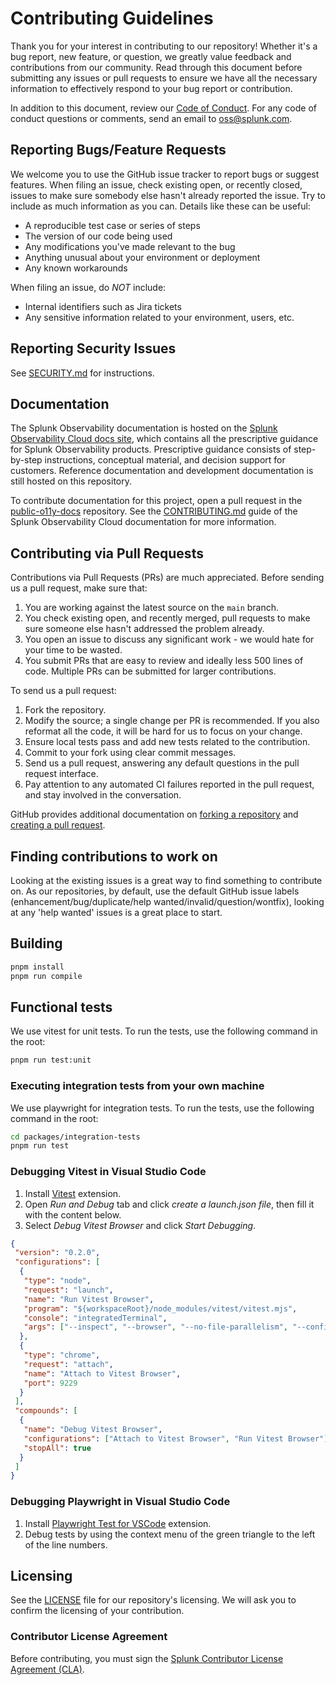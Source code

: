 # Contributing Guidelines

Thank you for your interest in contributing to our repository! Whether it's a bug
report, new feature, or question, we greatly value feedback and contributions from
our community. Read through this document before submitting any issues or pull
requests to ensure we have all the necessary information to effectively respond
to your bug report or contribution.

In addition to this document, review our [Code of Conduct](CODE_OF_CONDUCT.md).
For any code of conduct questions or comments, send an email to <oss@splunk.com>.

## Reporting Bugs/Feature Requests

We welcome you to use the GitHub issue tracker to report bugs or suggest
features. When filing an issue, check existing open, or recently closed,
issues to make sure somebody else hasn't already reported the issue. Try
to include as much information as you can. Details like these can be useful:

- A reproducible test case or series of steps
- The version of our code being used
- Any modifications you've made relevant to the bug
- Anything unusual about your environment or deployment
- Any known workarounds

When filing an issue, do *NOT* include:

- Internal identifiers such as Jira tickets
- Any sensitive information related to your environment, users, etc.

## Reporting Security Issues

See [SECURITY.md](SECURITY.md#reporting-security-issues) for instructions.

## Documentation

The Splunk Observability documentation is hosted on the [Splunk Observability
Cloud docs site](https://docs.splunk.com/Observability), which contains all the
prescriptive guidance for Splunk Observability products. Prescriptive guidance
consists of step-by-step instructions, conceptual material, and decision support
for customers. Reference documentation and development documentation is still
hosted on this repository.

To contribute documentation for this project, open a pull request in the
[public-o11y-docs](https://github.com/splunk/public-o11y-docs) repository. See
the [CONTRIBUTING.md](https://github.com/splunk/public-o11y-docs/blob/main/CONTRIBUTING.md)
guide of the Splunk Observability Cloud documentation for more information.

## Contributing via Pull Requests

Contributions via Pull Requests (PRs) are much appreciated. Before sending us a
pull request, make sure that:

1. You are working against the latest source on the `main` branch.
2. You check existing open, and recently merged, pull requests to make sure
   someone else hasn't addressed the problem already.
3. You open an issue to discuss any significant work - we would hate for your
   time to be wasted.
4. You submit PRs that are easy to review and ideally less 500 lines of code.
   Multiple PRs can be submitted for larger contributions.

To send us a pull request:

1. Fork the repository.
2. Modify the source; a single change per PR is recommended. If you also
   reformat all the code, it will be hard for us to focus on your change.
3. Ensure local tests pass and add new tests related to the contribution.
4. Commit to your fork using clear commit messages.
5. Send us a pull request, answering any default questions in the pull request
   interface.
6. Pay attention to any automated CI failures reported in the pull request, and
   stay involved in the conversation.

GitHub provides additional documentation on [forking a
repository](https://help.github.com/articles/fork-a-repo/) and [creating a pull
request](https://help.github.com/articles/creating-a-pull-request/).

## Finding contributions to work on

Looking at the existing issues is a great way to find something to contribute
on. As our repositories, by default, use the default GitHub issue labels
(enhancement/bug/duplicate/help wanted/invalid/question/wontfix), looking at
any 'help wanted' issues is a great place to start.

## Building

```bash
pnpm install
pnpm run compile
```

## Functional tests

We use vitest for unit tests. To run the tests, use the following command in the root:

```bash
pnpm run test:unit
```

### Executing integration tests from your own machine

We use playwright for integration tests. To run the tests, use the following command in the root:

```bash
cd packages/integration-tests
pnpm run test
```

### Debugging Vitest in Visual Studio Code

1. Install [Vitest](https://marketplace.visualstudio.com/items?itemName=vitest.explorer) extension.
2. Open *Run and Debug* tab and click *create a launch.json file*, then fill it with the content below.
3. Select *Debug Vitest Browser* and click *Start Debugging*.

```json
{
 "version": "0.2.0",
 "configurations": [
  {
   "type": "node",
   "request": "launch",
   "name": "Run Vitest Browser",
   "program": "${workspaceRoot}/node_modules/vitest/vitest.mjs",
   "console": "integratedTerminal",
   "args": ["--inspect", "--browser", "--no-file-parallelism", "--config", "vitest.config.debug.mts"]
  },
  {
   "type": "chrome",
   "request": "attach",
   "name": "Attach to Vitest Browser",
   "port": 9229
  }
 ],
 "compounds": [
  {
   "name": "Debug Vitest Browser",
   "configurations": ["Attach to Vitest Browser", "Run Vitest Browser"],
   "stopAll": true
  }
 ]
}
```

### Debugging Playwright in Visual Studio Code

1. Install [Playwright Test for VSCode](https://marketplace.visualstudio.com/items?itemName=ms-playwright.playwright) extension.
2. Debug tests by using the context menu of the green triangle to the left of the line numbers.

## Licensing

See the [LICENSE](LICENSE) file for our repository's licensing. We will ask you to
confirm the licensing of your contribution.

### Contributor License Agreement

Before contributing, you must sign the [Splunk Contributor License Agreement (CLA)](https://www.splunk.com/en_us/form/contributions.html).
